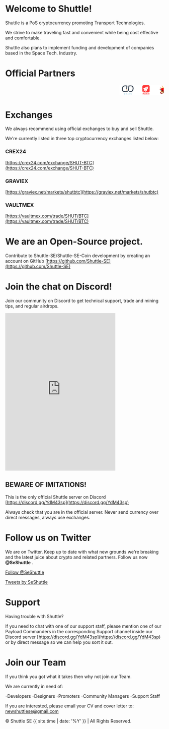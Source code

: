 # Welcome to Shuttle!


Shuttle is a PoS cryptocurrency promoting Transport Technologies.

We strive to make traveling fast and convenient while being cost effective and comfortable.

Shuttle also plans to implement funding and development of companies based in the Space Tech. Industry.


# Official Partners


<marquee behavior="scroll" direction="left">
<img src="/img/scrolling-banner.png" width="" height="" alt="DD-Chain | Rocket | CFCC">
</marquee>


# Exchanges

We always recommend using official exchanges to buy and sell Shuttle.

We're currently listed in three top cryptocurrency exchanges listed below:


### CREX24


[https://crex24.com/exchange/SHUT-BTC](https://crex24.com/exchange/SHUT-BTC)


### GRAVIEX

[https://graviex.net/markets/shutbtc](https://graviex.net/markets/shutbtc)


### VAULTMEX

[https://vaultmex.com/trade/SHUT/BTC](https://vaultmex.com/trade/SHUT/BTC)



# We are an Open-Source project.


Contribute to Shuttle-SE/Shuttle-SE-Coin development by creating an account on GitHub [https://github.com/Shuttle-SE](https://github.com/Shuttle-SE)


# Join the chat on Discord!


Join our community on Discord to get technical support, trade and mining tips, and regular airdrops.

<iframe src="https://discordapp.com/widget?id=520628368194928642&theme=dark" width="350" height="500" allowtransparency="true" frameborder="0"></iframe>

## BEWARE OF IMITATIONS!

This is the only official Shuttle server on Discord [https://discord.gg/YdM43sp](https://discord.gg/YdM43sp)

Always check that you are in the official server. Never send currency over direct messages, always use exchanges.


# Follow us on Twitter


We are on Twitter. Keep up to date with what new grounds we're breaking and the latest juice about crypto and related partners. Follow us now **@SeShuttle** .


<a href="https://twitter.com/SeShuttle?ref_src=twsrc%5Etfw" class="twitter-follow-button" data-size="large" data-show-screen-name="false" data-show-count="false">Follow @SeShuttle</a><script async src="https://platform.twitter.com/widgets.js" charset="utf-8"></script>

<a class="twitter-timeline" data-width="380" data-height="600" data-theme="dark" data-link-color="#1da1f2" href="https://twitter.com/SeShuttle?ref_src=twsrc%5Etfw">Tweets by SeShuttle</a> <script async src="https://platform.twitter.com/widgets.js" charset="utf-8"></script>


# Support


Having trouble with Shuttle?

If you need to chat with one of our support staff, please mention one of our Payload Commanders in the corresponding Support channel inside our Discord server [https://discord.gg/YdM43sp](https://discord.gg/YdM43sp) or by direct message so we can help you sort it out.


# Join our Team


If you think you got what it takes then why not join our Team.

We are currently in need of:

-Developers
-Designers
-Promoters
-Community Managers
-Support Staff

If you are interested, please email your CV and cover letter to: [newshuttlese@gmail.com](newshuttlese@gmail.com)





<p>&copy; Shuttle SE {{ site.time | date: '%Y' }} | All Rights Reserved. </p>
